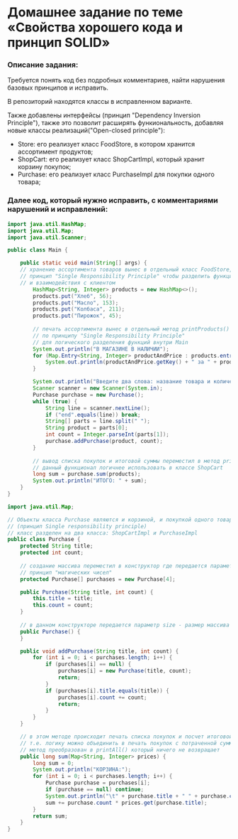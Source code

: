 # Домашнее задание по теме «Свойства хорошего кода и принцип SOLID»

### Описание задания:

Требуется понять код без подробных комментариев, найти нарушения базовых принципов и исправить.

В репозиторий находятся классы в исправленном варианте.

Также добавлены интерфейсы (принцип "Dependency Inversion Principle"),
также это позволит расширять функиональность, добавляя новые классы реализаций("Open-closed principle"):
- Store: его реализует класс FoodStore, в котором хранится ассортимент продуктов;
- ShopCart: его реализует класс ShopCartImpl, который хранит корзину покупок;
- Purchase: его реализует класс PurchaseImpl для покупки одного товара;

### Далее код, который нужно исправить, с комментариями нарушений и исправлений:

```java
import java.util.HashMap;
import java.util.Map;
import java.util.Scanner;

public class Main {

    public static void main(String[] args) {
    // хранение ассортимента товаров вынес в отдельный класс FoodStore,
    // принцип "Single Responsibility Principle" чтобы разделить функции хранения
    // и взаимодействия с клиентом
        HashMap<String, Integer> products = new HashMap<>(); 
        products.put("Хлеб", 56);	
        products.put("Масло", 153);	
        products.put("Колбаса", 211);	
        products.put("Пирожок", 45);	
        
        // печать ассортимента вынес в отдельный метод printProducts()
        // по принципу "Single Responsibility Principle"
        // для логического разделения функций внутри Main
        System.out.println("В МАГАЗИНЕ В НАЛИЧИИ");
        for (Map.Entry<String, Integer> productAndPrice : products.entrySet()) {
            System.out.println(productAndPrice.getKey() + " за " + productAndPrice.getValue() + " руб./шт.");
        }

        System.out.println("Введите два слова: название товара и количество. Или end");
        Scanner scanner = new Scanner(System.in);
        Purchase purchase = new Purchase();
        while (true) {
            String line = scanner.nextLine();
            if ("end".equals(line)) break;
            String[] parts = line.split(" ");
            String product = parts[0];
            int count = Integer.parseInt(parts[1]);
            purchase.addPurchase(product, count);
        }
        
        // вывод списка покупок и итоговой суммы переместил в метод printAll()
        // данный функционал логичнее использовать в классе ShopCart
        long sum = purchase.sum(products);
        System.out.println("ИТОГО: " + sum);
    }
}
```

```java
import java.util.Map;

// Объекты класса Purchase являются и корзиной, и покупкой одного товара
// (принцип Single responsibility principle) 
// класс разделен на два класса: ShopCartImpl и PurchaseImpl
public class Purchase {
    protected String title;
    protected int count;
    
    // создание массива переместил в конструктор где передается параметр size - размер массива
    // принцип "магических чисел"
    protected Purchase[] purchases = new Purchase[4];

    public Purchase(String title, int count) {
        this.title = title;
        this.count = count;
    }
  
    // в данном конструкторе передается параметр size - размер массива и создается массив purchases
    public Purchase() {
    }

    public void addPurchase(String title, int count) {
        for (int i = 0; i < purchases.length; i++) {
            if (purchases[i] == null) {
                purchases[i] = new Purchase(title, count);
                return;
            }
            if (purchases[i].title.equals(title)) {
                purchases[i].count += count;
                return;
            }
        }
    }

    // в этом методе происходит печать списка покупок и посчет итоговой суммы, которая возвращается
    // т.е. логику можно объединить в печать покупок с потраченной суммой
    // метод преобразован в printAll() который ничего не возвращает
    public long sum(Map<String, Integer> prices) {
        long sum = 0;
        System.out.println("КОРЗИНА:");
        for (int i = 0; i < purchases.length; i++) {
            Purchase purchase = purchases[i];
            if (purchase == null) continue;
            System.out.println("\t" + purchase.title + " " + purchase.count + " шт. в сумме " + (purchase.count * prices.get(purchase.title)) + " руб.");
            sum += purchase.count * prices.get(purchase.title);
        }
        return sum;
    }
}
```
